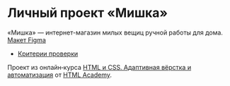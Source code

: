 # Личный проект «Мишка» 

«Мишка» — интернет-магазин милых вещиц ручной работы для дома. [Макет Figma](https://www.figma.com/file/tt5GaNfutbip7Lrl3fHPeJ)

* [Критерии проверки](criteries.md)

Проект из онлайн‑курса [HTML и CSS. Адаптивная вёрстка и автоматизация](https://htmlacademy.ru/intensive/adaptive) от [HTML Academy](https://htmlacademy.ru).
